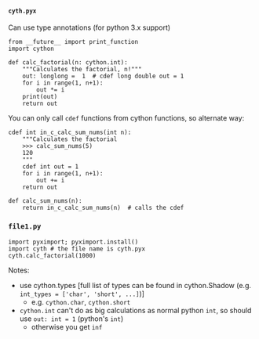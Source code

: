  
#### `cyth.pyx`

Can use type annotations (for python 3.x support)

    from __future__ import print_function
    import cython
    
    def calc_factorial(n: cython.int):
        """Calculates the factorial, n!"""
        out: longlong =  1  # cdef long double out = 1
        for i in range(1, n+1):
            out *= i
        print(out)
        return out
        
You can only call `cdef` functions from cython functions, so alternate way:

    cdef int in_c_calc_sum_nums(int n):
        """Calculates the factorial
        >>> calc_sum_nums(5)
        120
        """
        cdef int out = 1
        for i in range(1, n+1):
            out += i
        return out

    def calc_sum_nums(n):
        return in_c_calc_sum_nums(n)  # calls the cdef
    

### `file1.py`

    import pyximport; pyximport.install()
    import cyth # the file name is cyth.pyx
    cyth.calc_factorial(1000)
    
    
Notes:

  * use cython.types [full list of types can be found in cython.Shadow (e.g. `int_types = ['char', 'short', ...]`)]
     - e.g. `cython.char`, `cython.short`
  * `cython.int` can't do as big calculations as normal python `int`, so should use `out: int = 1` (python's `int`)
    - otherwise you get `inf`
